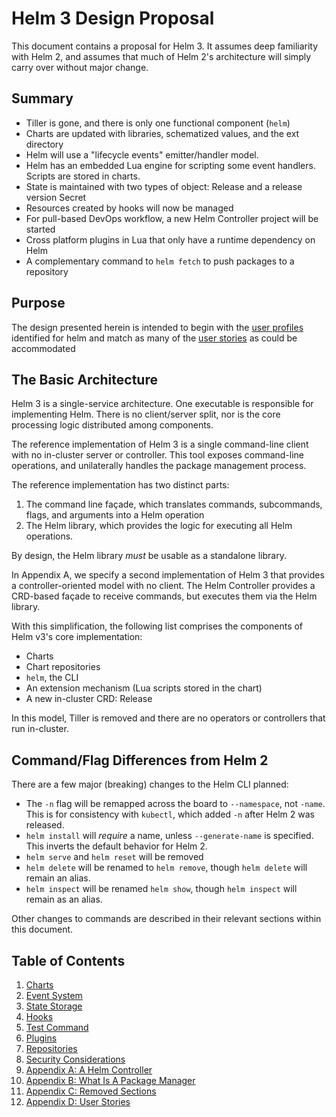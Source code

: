 # Helm 3 Design Proposal

This document contains a proposal for Helm 3. It assumes deep familiarity with
Helm 2, and assumes that much of Helm 2's architecture will simply carry over
without major change.

## Summary

- Tiller is gone, and there is only one functional component (`helm`)
- Charts are updated with libraries, schematized values, and the ext directory
- Helm will use a "lifecycle events" emitter/handler model.
- Helm has an embedded Lua engine for scripting some event handlers. Scripts are stored in charts.
- State is maintained with two types of object: Release and a release version Secret
- Resources created by hooks will now be managed
- For pull-based DevOps workflow, a new Helm Controller project will be started
- Cross platform plugins in Lua that only have a runtime dependency on Helm
- A complementary command to `helm fetch` to push packages to a repository

## Purpose

The design presented herein is intended to begin with the [user profiles](../user-profiles.md)
identified for helm and match as many of the [user stories](./011-user_stories.md)
as could be accommodated

## The Basic Architecture

Helm 3 is a single-service architecture. One executable is responsible for
implementing Helm. There is no client/server split, nor is the core processing
logic distributed among components.

The reference implementation of Helm 3 is a single command-line client with no
in-cluster server or controller. This tool exposes command-line operations, and
unilaterally handles the package management process.

The reference implementation has two distinct parts:

1. The command line façade, which translates commands, subcommands, flags, and
   arguments into a Helm operation
2. The Helm library, which provides the logic for executing all Helm
   operations.

By design, the Helm library _must_ be usable as a standalone library.

In Appendix A, we specify a second implementation of Helm 3 that provides a
controller-oriented model with no client. The Helm Controller provides a
CRD-based façade to receive commands, but executes them via the Helm library.

With this simplification, the following list comprises the components of Helm
v3's core implementation:

* Charts
* Chart repositories
* `helm`, the CLI
* An extension mechanism (Lua scripts stored in the chart)
* A new in-cluster CRD: Release

In this model, Tiller is removed and there are no operators or controllers that
run in-cluster.

## Command/Flag Differences from Helm 2

There are a few major (breaking) changes to the Helm CLI planned:

- The `-n` flag will be remapped across the board to `--namespace`, not `-name`.
  This is for consistency with `kubectl`, which added `-n` after Helm 2 was released.
- `helm install` will _require_ a name, unless `--generate-name` is specified. This
  inverts the default behavior for Helm 2.
- `helm serve` and `helm reset` will be removed
- `helm delete` will be renamed to `helm remove`, though `helm delete` will remain an alias.
- `helm inspect` will be renamed `helm show`, though `helm inspect` will remain as an alias.

Other changes to commands are described in their relevant sections within this document.

## Table of Contents

1.  [Charts](./001-charts.md)
2.  [Event System](./002-events.md)
3.  [State Storage](./003-state.md)
4.  [Hooks](./004-hooks.md)
5.  [Test Command](./005-test.md)
5.  [Plugins](./006-plugins.md)
6.  [Repositories](./007-repositories.md)
7.  [Security Considerations](./008-security.md)
8.  [Appendix A: A Helm Controller](./009-controller.md)
9.  [Appendix B: What Is A Package Manager](./010-package_manager.md)
10. [Appendix C: Removed Sections](011-removed.md)
11. [Appendix D: User Stories](012-user_stories.md)
